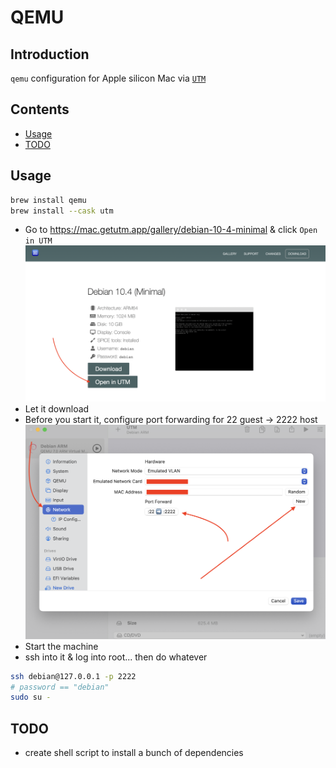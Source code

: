 # QEMU

## Introduction

`qemu` configuration for Apple silicon Mac via [`UTM`](https://mac.getutm.app/)

## Contents

- [Usage](#usage)
- [TODO](#todo)

## Usage

```bash
brew install qemu
brew install --cask utm
```

- Go to https://mac.getutm.app/gallery/debian-10-4-minimal & click `Open in UTM`
![debian-10.4-minimal](img/utm-debian-10.4-minimal.png)
- Let it download
- Before you start it, configure port forwarding for 22 guest -> 2222 host
![port-forward](img/configure-port-forward.png)
- Start the machine
- ssh into it & log into root... then do whatever

```bash
ssh debian@127.0.0.1 -p 2222
# password == "debian"
sudo su -
```
## TODO

- create shell script to install a bunch of dependencies
